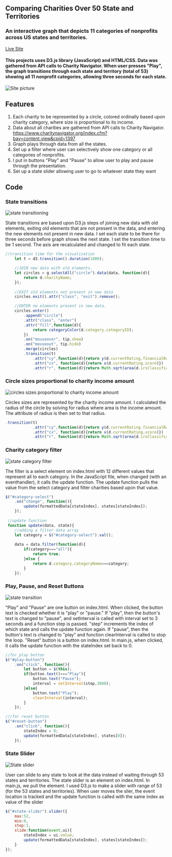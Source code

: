 ## Comparing Charities Over 50 State and Territories
### An interactive graph that depicts 11 categories of nonprofits across US states and territories. 

[Live Site](https://feiygh.github.io/JavaScriptProj/)
#### This projects uses D3.js library (JavaScript) and HTML/CSS. Data was gathered from API calls to Charity Navigator. When user presses "Play", the graph transitions through each state and territory (total of 53) showing all 11 nonprofit categories, allowing three seconds for each state.

![Site picture](https://github.com/FeiYGH/JavaScriptProj/blob/gh-pages/ReadmeImages/Screen%20Shot%202020-05-24%20at%207.06.24%20PM.png)

## Features
1. Each charity to be represented by a circle, colored ordinally based upon charity category, where size is proportional to its income.
2. Data about all charities are gathered from API calls to Charity Navigator.
https://www.charitynavigator.org/index.cfm?bay=content.view&cpid=1397
3. Graph plays through data from all the states.
4. Set up a filter where user can selectively show one category or all categories of nonprofits.
5. I put in buttons "Play" and "Pause" to allow user to play and pause through the presentation. 
6. Set up a state slider allowing user to go to whatever state they want

## Code
### State transitions

![state transitioning](https://github.com/FeiYGH/JavaScriptProj/blob/gh-pages/ReadmeImages/stateGraphMoving.gif)

State transitions are based upon D3.js steps of joining new data with old elements, exiting old elements that are not present in the data, and entering the new elements not present in new data. I set each state to be there for three seconds before graph shows the next state. I set the transition time to be 1 second. The axis are recalculated and changed to fit each state.

```javascript
//transition time for the visualization
    let t = d3.transition().duration(1000);

    //JOIN new data with old elements.
    let circles = g.selectAll("circle").data(data, function(d){
        return d.charityName;
    });
    
    //EXIT old elements not present in new data
    circles.exit().attr("class", "exit").remove();

    //ENTER nw elements present in new data.
    circles.enter()
        .append("circle")
        .attr("class", "enter")
        .attr("fill",function(d){
            return categoryColor(d.category.categoryID);
        })
        .on("mouseover", tip.show)
        .on("mouseout", tip.hide)
        .merge(circles)
        .transition(t)
            .attr("cy",function(d){return y(d.currentRating.financialRating.score)})
            .attr("cx", function(d){return x(d.currentRating.score)})
            .attr("r", function(d){return Math.sqrt(area(d.irsClassification.incomeAmount)/Math.PI);});
```

### Circle sizes proportional to charity income amount

![circles sizes proportional to charity income amount](https://github.com/FeiYGH/JavaScriptProj/blob/gh-pages/ReadmeImages/CirclesPropToIncome.gif)

Circles sizes are represented by the charity income amount. I calculated the radius of the circle by solving for radius where area is the income amount. The attribute of radius is then set to that radius. 
```javascript
.transition(t)
            .attr("cy",function(d){return y(d.currentRating.financialRating.score)})
            .attr("cx", function(d){return x(d.currentRating.score)})
            .attr("r", function(d){return Math.sqrt(area(d.irsClassification.incomeAmount)/Math.PI);});
```

### Charity category filter

![state category filter](https://github.com/FeiYGH/JavaScriptProj/blob/gh-pages/ReadmeImages/stateCategoryFilter.gif)

The filter is a select element on index.html with 12 different values that represent all to each category. In the JavaScript file, when changed (with an eventhandler), it calls the update function. The update function pulls the value from the select category and filter charities based upon that value.

```javascript
$("#category-select")
    .on("change", function(){
        update(formattedData[stateIndex], states[stateIndex]);
    });
    
 //update function
 function update(data, state){
    //adding a filter data array
    let category = $("#category-select").val();
   
    data = data.filter(function(d){
        if(category==="all"){
            return true;
        }else {
            return d.category.categoryName===category;
        }
    });
```

### Play, Pause, and Reset Buttons

![state transition](https://github.com/FeiYGH/JavaScriptProj/blob/gh-pages/ReadmeImages/statetransitions.gif)

"Play" and "Pause" are one button on index.html. When clicked, the button text is checked whether it is "play" or "pause." If "play", then the button's text is changed to "pause", and setInterval is called with interval set to 3 seconds and a function step is passed. "step" increments the index of which state and calls the update function again. If "pause", then the button's text is changed to "play" and function clearInterval is called to stop the loop.
"Reset" button is a button on index.html. In main.js, when clicked, it calls the update function with the stateIndex set back to 0.

```javascript
//for play button
$("#play-button")
    .on("click", function(){
        let button = $(this);
        if(button.text()==="Play"){
            button.text("Pause");
            interval = setInterval(step,3000);
        }else{
            button.text("Play");
            clearInterval(interval);
        }
    });

///for reset button
$("#reset-button")
    .on("click", function(){
        stateIndex = 0; 
        update(formattedData[stateIndex], states[0]);
    });

```

### State Slider 

![State slider](https://github.com/FeiYGH/JavaScriptProj/blob/gh-pages/ReadmeImages/stateSlider.gif)

User can slide to any state to look at the data instead of waiting through 53 states and territories.
The state slider is an element on index.html. In main.js, we pull the element. I used D3.js to make a slider with range of 53 (for the 53 states and territories). When user moves the slier, the event location is tracked and the update function is called with the same index as value of the slider 

```javascript
$("#state-slider").slider({
    max:52,
    min:0,
    step:1,
    slide:function(event,ui){
        stateIndex = ui.value; 
        update(formattedData[stateIndex], states[stateIndex]);
    }
});
```

